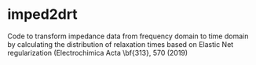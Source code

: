 # imped2drt
Code to transform impedance data from frequency domain to time domain by calculating the distribution of relaxation times based on Elastic Net regularization (Electrochimica Acta \bf{313}, 570 (2019)
